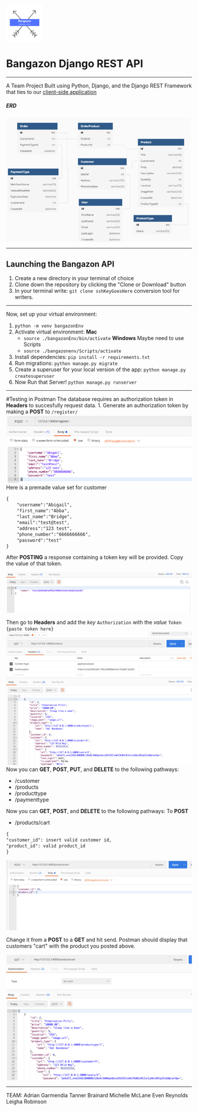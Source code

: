 <img src="./images/Bangazon.png" width="100" height="100">

# Bangazon Django REST API

---

A Team Project Built using Python, Django, and the Django REST Framework that ties to our [client-side application](https://github.com/nss-cohort-40/bangazon-ecommerce-client-upperclasstwits)

##### ERD

<img src="./images/ERD.png" width="500" height="auto">

---

## Launching the Bangazon API

1. Create a new directory in your terminal of choice
1. Clone down the repository by clicking the "Clone or Download" button
1. In your terminal write: `git clone sshKeyGoesHere`
   conversion tool for writers.

---

Now, set up your virtual environment:

1. `python -m venv bangazonEnv`
1. Activate virtual environment:
   **Mac**
   * `source ./bangazonEnv/bin/activate`
   **Windows** Maybe need to use Scripts
   * `source ./bangazonenv/Scripts/activate`
1. Install dependencies:
   `pip install -r requirements.txt`
1. Run migrations:
   `python manage.py migrate`
1. Create a superuser for your local version of the app:
   `python manage.py createsuperuser`
1. Now Run that Server!
   `python manage.py runserver`

---

#Testing in Postman
The database requires an authorization token in **Headers** to succesfully request data. 1. Generate an authorization token by making a **POST** to `/register/`
<img src="./images/Postman_Register.png" width="auto" height="auto">
Here is a premade value set for customer

```
{
	"username":"Abigail",
	"first_name":"Abba",
	"last_name":"Bridge",
	"email":"test@test",
	"address":"123 test",
	"phone_number":"6666666666",
	"password":"test"
}
```

After **POSTING** a response containing a token key will be provided. Copy the value of that token.

<img src="./images/Token.png" width="auto" height="auto">

Then go to **Headers** and add the _key_ `Authorization` with the _value_ `Token {paste token here}`
<img src="./images/Auth_TOken.png" width="auto" height="auto">
Now you can **GET**, **POST**, **PUT**, and **DELETE** to the following pathways:

- /customer
- /products
- /producttype
- /paymenttype

Now you can **GET**, **POST**, and **DELETE** to the following pathways:
To **POST**

- /products/cart

```In postman, go to URL localhost:8000/products/cart and make a POST. In body, write
{
"customer_id": insert valid customer id,
"product_id": valid product_id
}

```

<img src="./images/POST.png" width="auto" height="auto">

Change it from a **POST** to a **GET** and hit send. Postman should display that customers "cart" with the product you posted above.

<img src="./images/GET_CART.png" width="auto" height="auto">

---

TEAM:
Adrian Garmendia
Tanner Brainard
Michelle McLane
Even Reynolds
Leigha Robinson
